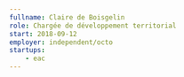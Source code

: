 ```yaml
---
fullname: Claire de Boisgelin
role: Chargée de développement territorial
start: 2018-09-12
employer: independent/octo
startups:
    - eac
---
```

